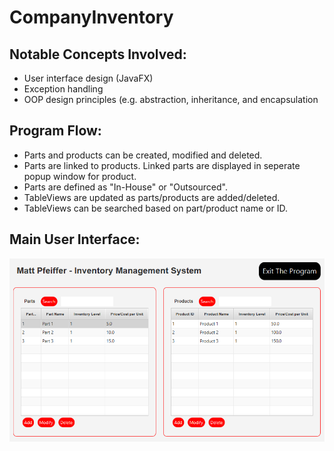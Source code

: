 <h1> CompanyInventory </h1>
<p align="center">
  <h2>Notable Concepts Involved:</h2>
  <ul>
    <li>User interface design (JavaFX)</li>
    <li>Exception handling</li>
    <li>OOP design principles (e.g. abstraction, inheritance, and encapsulation</li>
  </ul> 
</p>
<p align="center">
  <h2>Program Flow:</h2>
  <ul>
    <li>Parts and products can be created, modified and deleted.</li>
    <li>Parts are linked to products. Linked parts are displayed in seperate popup window for product.</li>
    <li>Parts are defined as "In-House" or "Outsourced".</li>
    <li>TableViews are updated as parts/products are added/deleted.</li>
    <li>TableViews can be searched based on part/product name or ID.</li>
  </ul> 
</p>

<p align="center">
  <h2>Main User Interface:</h2>
  <kbd>
    <img src="GUI.png" width="800">
  </kbd>
</p>
